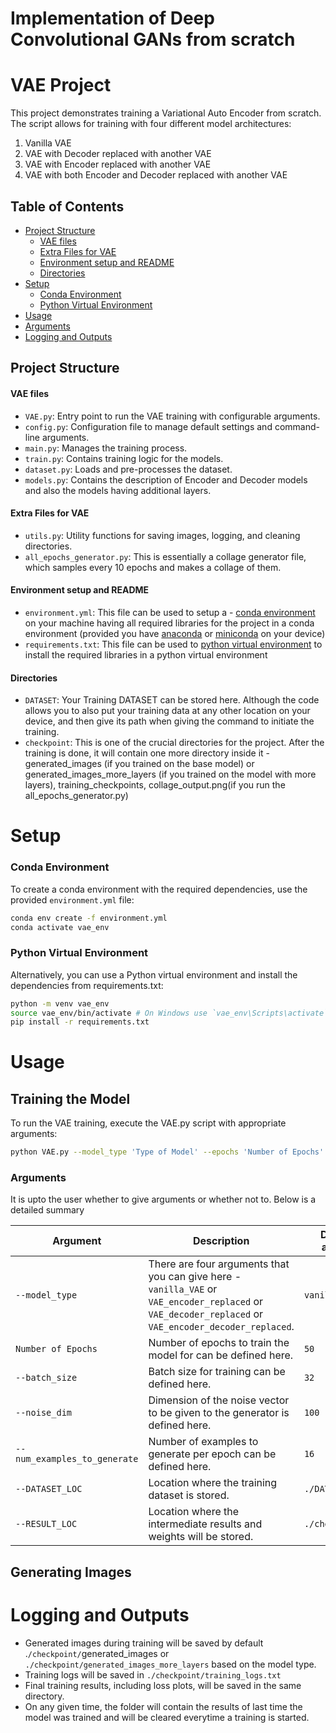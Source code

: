 # Implementation of Deep Convolutional GANs from scratch

# VAE Project

This project demonstrates training a Variational Auto Encoder from scratch. The script allows for training with four different model architectures: <br>

1. Vanilla VAE
2. VAE with Decoder replaced with another VAE
3. VAE with Encoder replaced with another VAE
4. VAE with both Encoder and Decoder replaced with another VAE

## Table of Contents

- [Project Structure](#project-structure)
  - [VAE files](#vae-files)
  - [Extra Files for VAE](#extra-files-for-vae)
  - [Environment setup and README](#environment-setup-and-readme)
  - [Directories](#directories)
- [Setup](#setup)
  - [Conda Environment](#conda-environment)
  - [Python Virtual Environment](#python-virtual-environment)
- [Usage](#usage)
- [Arguments](#arguments)
- [Logging and Outputs](#logging-and-outputs)

## Project Structure

#### VAE files

- `VAE.py`: Entry point to run the VAE training with configurable arguments.
- `config.py`: Configuration file to manage default settings and command-line arguments.
- `main.py`: Manages the training process.
- `train.py`: Contains training logic for the models.
- `dataset.py`: Loads and pre-processes the dataset.
- `models.py`: Contains the description of Encoder and Decoder models and also the models having additional layers.

#### Extra Files for VAE

- `utils.py`: Utility functions for saving images, logging, and cleaning directories.
- `all_epochs_generator.py`: This is essentially a collage generator file, which samples every 10 epochs and makes a collage of them.

#### Environment setup and README

- `environment.yml`: This file can be used to setup a - [conda environment](#conda-environment) on your machine having all required libraries for the project in a conda environment (provided you have [anaconda](https://www.anaconda.com/download) or [miniconda](https://docs.anaconda.com/miniconda/) on your device)
- `requirements.txt`: This file can be used to [python virtual environment](#python-virtual-environment) to install the required libraries in a python virtual environment

#### Directories

- `DATASET`: Your Training DATASET can be stored here. Although the code allows you to also put your training data at any other location on your device, and then give its path when giving the command to initiate the training.
- `checkpoint`: This is one of the crucial directories for the project. After the training is done, it will contain one more directory inside it - generated_images (if you trained on the base model) or generated_images_more_layers (if you trained on the model with more layers), training_checkpoints, collage_output.png(if you run the all_epochs_generator.py)

# Setup

### Conda Environment

To create a conda environment with the required dependencies, use the provided `environment.yml` file:

```sh
conda env create -f environment.yml
conda activate vae_env
```

### Python Virtual Environment

Alternatively, you can use a Python virtual environment and install the dependencies from requirements.txt:

```sh
python -m venv vae_env
source vae_env/bin/activate # On Windows use `vae_env\Scripts\activate`
pip install -r requirements.txt
```

# Usage

## Training the Model

To run the VAE training, execute the VAE.py script with appropriate arguments:

```sh
python VAE.py --model_type 'Type of Model' --epochs 'Number of Epochs' --batch_size 'Batch Size' --noise_dim 'Noise Dimension' --num_examples_to_generate 'Number of Examples to Generate' --DATASET_LOC 'Path of the location where training data is stored' --RESULT_LOC 'Path of Location where you want the results to be stored'
```

### Arguments

It is upto the user whether to give arguments or whether not to. Below is a detailed summary

| Argument                     | Description                                                                                                                                            | Default Value if no argument is given |
| ---------------------------- | ------------------------------------------------------------------------------------------------------------------------------------------------------ | ------------------------------------- |
| `--model_type`               | There are four arguments that you can give here - `vanilla_VAE` or `VAE_encoder_replaced` or `VAE_decoder_replaced` or `VAE_encoder_decoder_replaced`. | `vanilla_VAE`                         |
| `Number of Epochs`           | Number of epochs to train the model for can be defined here.                                                                                           | `50`                                  |
| `--batch_size`               | Batch size for training can be defined here.                                                                                                           | `32`                                  |
| `--noise_dim`                | Dimension of the noise vector to be given to the generator is defined here.                                                                            | `100`                                 |
| `--num_examples_to_generate` | Number of examples to generate per epoch can be defined here.                                                                                          | `16`                                  |
| `--DATASET_LOC`              | Location where the training dataset is stored.                                                                                                         | `./DATASET/IITD_Database/`            |
| `--RESULT_LOC`               | Location where the intermediate results and weights will be stored.                                                                                    | `./checkpoint/`                       |

<line1>

## Generating Images

# Logging and Outputs

- Generated images during training will be saved by default .`/checkpoint/`generated_images or `./checkpoint/generated_images_more_layers` based on the model type.
- Training logs will be saved in `./checkpoint/training_logs.txt`
- Final training results, including loss plots, will be saved in the same directory.
- On any given time, the folder will contain the results of last time the model was trained and will be cleared everytime a training is started.
